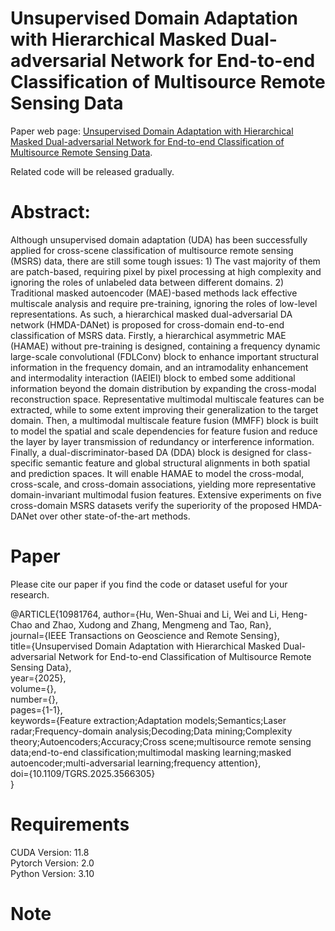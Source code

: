 # Unsupervised Domain Adaptation with Hierarchical Masked Dual-adversarial Network for End-to-end Classification of Multisource Remote Sensing Data

Paper web page: [Unsupervised Domain Adaptation with Hierarchical Masked Dual-adversarial Network for End-to-end Classification of Multisource Remote Sensing Data](https://xplorestaging.ieee.org/document/10981764).

Related code will be released gradually.

# Abstract:
Although unsupervised domain adaptation (UDA) has been successfully applied for cross-scene classification of multisource remote sensing (MSRS) data, there are still some tough issues: 1) The vast majority of them are patch-based, requiring pixel by pixel processing at high complexity and ignoring the roles of unlabeled data between different domains. 2) Traditional masked autoencoder (MAE)-based methods lack effective multiscale analysis and require pre-training, ignoring the roles of low-level representations. As such, a hierarchical masked dual-adversarial DA network (HMDA-DANet) is proposed for cross-domain end-to-end classification of MSRS data. Firstly, a hierarchical asymmetric MAE (HAMAE) without pre-training is designed, containing a frequency dynamic large-scale convolutional (FDLConv) block to enhance important structural information in the frequency domain, and an intramodality enhancement and intermodality interaction (IAEIEI) block to embed some additional information beyond the domain distribution by expanding the cross-modal reconstruction space. Representative multimodal multiscale features can be extracted, while to some extent improving their generalization to the target domain. Then, a multimodal multiscale feature fusion (MMFF) block is built to model the spatial and scale dependencies for feature fusion and reduce the layer by layer transmission of redundancy or interference information. Finally, a dual-discriminator-based DA (DDA) block is designed for class-specific semantic feature and global structural alignments in both spatial and prediction spaces. It will enable HAMAE to model the cross-modal, cross-scale, and cross-domain associations, yielding more representative domain-invariant multimodal fusion features. Extensive experiments on five cross-domain MSRS datasets verify the superiority of the proposed HMDA-DANet over other state-of-the-art methods.

# Paper
Please cite our paper if you find the code or dataset useful for your research.

@ARTICLE{10981764,
  author={Hu, Wen-Shuai and Li, Wei and Li, Heng-Chao and Zhao, Xudong and Zhang, Mengmeng and Tao, Ran},<br>
  journal={IEEE Transactions on Geoscience and Remote Sensing}, <br>
  title={Unsupervised Domain Adaptation with Hierarchical Masked Dual-adversarial Network for End-to-end Classification of Multisource Remote Sensing Data}, <br>
  year={2025},<br>
  volume={},<br>
  number={},<br>
  pages={1-1},<br>
  keywords={Feature extraction;Adaptation models;Semantics;Laser radar;Frequency-domain analysis;Decoding;Data mining;Complexity theory;Autoencoders;Accuracy;Cross scene;multisource remote sensing data;end-to-end classification;multimodal masking learning;masked autoencoder;multi-adversarial learning;frequency attention},<br>
  doi={10.1109/TGRS.2025.3566305}<br>
  }

# Requirements

CUDA Version: 11.8 <br>
Pytorch Version: 2.0 <br>
Python Version: 3.10 <br>

# Note
